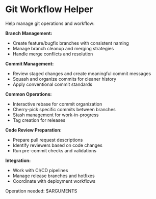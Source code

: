 # Git Workflow Helper

Help manage git operations and workflow:

**Branch Management:**
- Create feature/bugfix branches with consistent naming
- Manage branch cleanup and merging strategies
- Handle merge conflicts and resolution

**Commit Management:**
- Review staged changes and create meaningful commit messages
- Squash and organize commits for cleaner history
- Apply conventional commit standards

**Common Operations:**
- Interactive rebase for commit organization
- Cherry-pick specific commits between branches
- Stash management for work-in-progress
- Tag creation for releases

**Code Review Preparation:**
- Prepare pull request descriptions
- Identify reviewers based on code changes
- Run pre-commit checks and validations

**Integration:**
- Work with CI/CD pipelines
- Manage release branches and hotfixes
- Coordinate with deployment workflows

Operation needed: $ARGUMENTS


